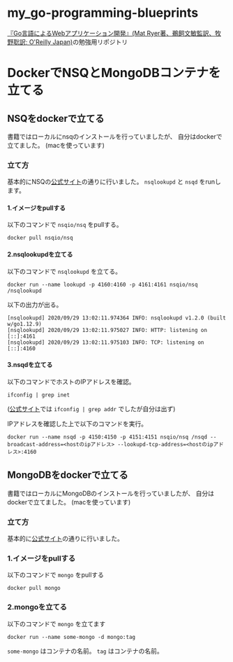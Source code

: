 # my_go-programming-blueprints
[『Go言語によるWebアプリケーション開発』(Mat Ryer著、鵜飼文敏監訳、牧野聡訳; O'Reilly Japan)](https://github.com/oreilly-japan/go-programming-blueprints)の勉強用リポジトリ


# DockerでNSQとMongoDBコンテナを立てる
## NSQをdockerで立てる
書籍ではローカルにnsqのインストールを行っていましたが、
自分はdockerで立てました。
(macを使っています)

### 立て方
基本的にNSQの[公式サイト](https://nsq.io/deployment/docker.html)の通りに行いました。
`nsqlookupd` と `nsqd` をrunします。
#### 1.イメージをpullする
以下のコマンドで `nsqio/nsq` をpullする。

```
docker pull nsqio/nsq
```

#### 2.nsqlookupdを立てる
以下のコマンドで `nsqlookupd` を立てる。

```
docker run --name lookupd -p 4160:4160 -p 4161:4161 nsqio/nsq /nsqlookupd
```

以下の出力が出る。

```
[nsqlookupd] 2020/09/29 13:02:11.974364 INFO: nsqlookupd v1.2.0 (built w/go1.12.9)
[nsqlookupd] 2020/09/29 13:02:11.975027 INFO: HTTP: listening on [::]:4161
[nsqlookupd] 2020/09/29 13:02:11.975103 INFO: TCP: listening on [::]:4160
```

#### 3.nsqdを立てる
以下のコマンドでホストのIPアドレスを確認。

```
ifconfig | grep inet
```

([公式サイト](https://nsq.io/deployment/docker.html#run-nsqd)では `ifconfig | grep addr` でしたが自分は出ず)

IPアドレスを確認した上で以下のコマンドを実行。

```
docker run --name nsqd -p 4150:4150 -p 4151:4151 nsqio/nsq /nsqd --broadcast-address=<hostのipアドレス> --lookupd-tcp-address=<hostのipアドレス>:4160
```

## MongoDBをdockerで立てる
書籍ではローカルにMongoDBのインストールを行っていましたが、
自分はdockerで立てました。
(macを使っています)

### 立て方
基本的に[公式サイト](https://hub.docker.com/_/mongo)の通りに行いました。

### 1.イメージをpullする
以下のコマンドで `mongo` をpullする

```
docker pull mongo
```

### 2.mongoを立てる
以下のコマンドで `mongo` を立てます

```
docker run --name some-mongo -d mongo:tag
```

`some-mongo` はコンテナの名前。
`tag` はコンテナの名前。
